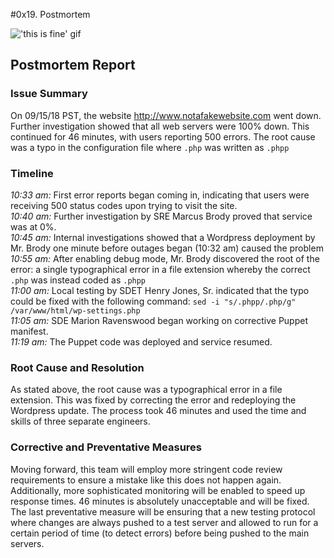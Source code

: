 #0x19. Postmortem

!['this is fine' gif](https://media.giphy.com/media/z9AUvhAEiXOqA/giphy.gif)   

## Postmortem Report   

### Issue Summary   
On 09/15/18 PST, the website http://www.notafakewebsite.com went down. Further investigation showed that all web servers were 100% down. This continued for 46 minutes, with users reporting 500 errors. The root cause was a typo in the configuration file where `.php` was written as `.phpp`   

### Timeline   
*10:33 am:* First error reports began coming in, indicating that users were receiving 500 status codes upon trying to visit the site.   
*10:40 am:* Further investigation by SRE Marcus Brody proved that service was at 0%.   
*10:45 am:* Internal investigations showed that a Wordpress deployment by Mr. Brody one minute before outages began (10:32 am) caused the problem   
*10:55 am:* After enabling debug mode, Mr. Brody discovered the root of the error: a single typographical error in a file extension whereby the correct `.php` was instead coded as `.phpp`   
*11:00 am:* Local testing by SDET Henry Jones, Sr. indicated that the typo could be fixed with the following command: `sed -i "s/.phpp/.php/g" /var/www/html/wp-settings.php`   
*11:05 am:* SDE Marion Ravenswood began working on corrective Puppet manifest.   
*11:19 am:* The Puppet code was deployed and service resumed.   

### Root Cause and Resolution   
As stated above, the root cause was a typographical error in a file extension. This was fixed by correcting the error and redeploying the Wordpress update. The process took 46 minutes and used the time and skills of three separate engineers.   

### Corrective and Preventative Measures   
Moving forward, this team will employ more stringent code review requirements to ensure a mistake like this does not happen again. Additionally, more sophisticated monitoring will be enabled to speed up response times. 46 minutes is absolutely unacceptable and will be fixed. The last preventative measure will be ensuring that a new testing protocol where changes are always pushed to a test server and allowed to run for a certain period of time (to detect errors) before being pushed to the main servers.   
